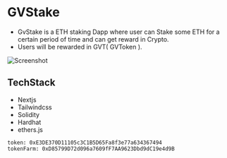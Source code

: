 # GVStake

- GvStake is a ETH staking Dapp where user can Stake some ETH for a certain period of time and can get reward in Crypto.
- Users will be rewarded in GVT( GVToken ).


![Screenshot](https://user-images.githubusercontent.com/69251030/166647792-7d3ef0cc-72f4-4ff1-9d93-7e9b36cf35ac.png)


## TechStack

- Nextjs
- Tailwindcss
- Solidity
- Hardhat
- ethers.js

```
token: 0xE3DE370D11105c3C1B5D65Fa8f3e77a634367494
tokenFarm: 0xD85799D72d096a7609fF7AA9623Dbd9dC19e4d9B


